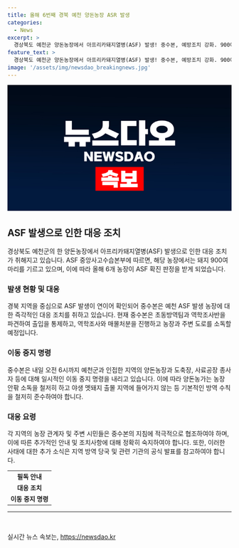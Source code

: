 ```yaml
---
title: 올해 6번째 경북 예천 양돈농장 ASR 발생
categories:
  - News
excerpt: >
  경상북도 예천군 양돈농장에서 아프리카돼지열병(ASF) 발생! 중수본, 예방조치 강화. 900여 마리 돼지사육 농장, 6번째 확진. 출입통제, 역학조사 및 매몰처분 등 즉각 시행. 인접지역 이동 중지 명령. 양돈농가에 소독 및 방역수칙 철저히 준수 요청. (사진 출처: ) ※제보: 02-781-1234, 4444, kbs1234@kbs.co.kr, KBS뉴스 구독! [카카오톡 KBS제보 검색]
feature_text: >
  경상북도 예천군 양돈농장에서 아프리카돼지열병(ASF) 발생! 중수본, 예방조치 강화. 900여 마리 돼지사육 농장, 6번째 확진. 출입통제, 역학조사 및 매몰처분 등 즉각 시행. 인접지역 이동 중지 명령. 양돈농가에 소독 및 방역수칙 철저히 준수 요청. (사진 출처: ) ※제보: 02-781-1234, 4444, kbs1234@kbs.co.kr, KBS뉴스 구독! [카카오톡 KBS제보 검색]
image: '/assets/img/newsdao_breakingnews.jpg'
---
```


<p><img src="/assets/img/newsdao_breakingnews.jpg" alt="bookingtag 속보" /></p>

<h2 data-ke-size="size26">ASF 발생으로 인한 대응 조치</h2>

<p data-ke-size="size16">경상북도 예천군의 한 양돈농장에서 아프리카돼지열병(ASF) 발생으로 인한 대응 조치가 취해지고 있습니다. ASF 중앙사고수습본부에 따르면, 해당 농장에서는 돼지 900여 마리를 기르고 있으며, 이에 따라 올해 6개 농장이 ASF 확진 판정을 받게 되었습니다.</p>

<h3>발생 현황 및 대응</h3>

<p data-ke-size="size16">경북 지역을 중심으로 ASF 발생이 연이어 확인되어 중수본은 예천 ASF 발생 농장에 대한 즉각적인 대응 조치를 취하고 있습니다. 현재 중수본은 초동방역팀과 역학조사반을 파견하여 출입을 통제하고, 역학조사와 매몰처분을 진행하고 농장과 주변 도로를 소독할 예정입니다.</p>

<h3>이동 중지 명령</h3>

<p data-ke-size="size16">중수본은 내일 오전 6시까지 예천군과 인접한 지역의 양돈농장과 도축장, 사료공장 종사자 등에 대해 일시적인 이동 중지 명령을 내리고 있습니다. 이에 따라 양돈농가는 농장 안팎 소독을 철저히 하고 야생 멧돼지 출몰 지역에 들어가지 않는 등 기본적인 방역 수칙을 철저히 준수하여야 합니다.</p>

<h3>대응 요령</h3>

<p data-ke-size="size16">각 지역의 농장 관계자 및 주변 시민들은 중수본의 지침에 적극적으로 협조하여야 하며, 이에 따른 추가적인 안내 및 조치사항에 대해 정확히 숙지하여야 합니다. 또한, 이러한 사태에 대한 추가 소식은 지역 방역 당국 및 관련 기관의 공식 발표를 참고하여야 합니다.</p>

<table>
  <tr>
    <td style="text-align: center; height: 17px;"><b>필독 안내</b></td>
  </tr>
  <tr>
    <td style="text-align: center; height: 17px;"><b>대응 조치</b></td>
  </tr>
  <tr>
    <td style="text-align: center; height: 17px;"><b>이동 중지 명령</b></td>
  </tr>
</table>

<hr>

<p data-ke-size="size16">&nbsp;</p>
실시간 뉴스 속보는, <a href="https://newsdao.kr" rel="dofollow">https://newsdao.kr</a>


